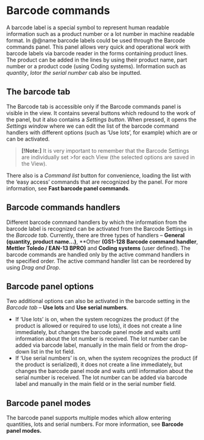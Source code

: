 # Barcode commands


A barcode label is a special symbol to represent human readable information such as a product number or a lot number in machine readable format. In @@name barcode labels could be used through the Barcode commands panel. This panel allows very quick and operational work with barcode labels via barcode reader in the forms containing product lines. The product can be added in the lines by using their product name, part number or a product code (using Coding systems). Information such as *quantity*, *lot*or *the serial number* cab also be inputted.

## The barcode tab

The Barcode tab is accessible only if the Barcode commands panel is visible in the view. It contains several buttons which redound to the work of the panel, but it also contains a *Settings button*. When pressed, it opens the *Settings window* where we can edit the list of the barcode command handlers with different options (such as ‘Use lots’, for example) which are or can be activated. 

>**[!Note:]** It is very important to remember that the Barcode Settings are individually set >for each View (the selected options are saved in the View).

There also is a *Command list* button for convenience, loading the list with the ‘easy access’ commands that are recognized by the panel. For more information, see **Fast barcode panel commands**.

## Barcode commands handlers

Different barcode command handlers by which the information from the barcode label is recognized can be activated from the Barcode Settings in the *Barcode tab*. Currently, there are three types of handlers – **General (quantity, product name…)**, **Other **(GS1-128 Barcode command handler**, **Mettler Toledo / EAN-13 BPRO)** and **Coding systems** (user defined). The barcode commands are handled only by the active command handlers in the specified order. The active command handler list can be reordered by using *Drag and Drop*.

## Barcode panel options

 Two additional options can also be activated in the barcode setting in the *Barcode tab* – **Use lots** and **Use serial numbers**.
- If ‘Use lots’ is on, when the system recognizes the product (if the product is allowed or required to use lots), it does not create a line immediately, but changes the barcode panel mode and waits until information  about the lot number is received. The lot number can be added via barcode label, manually in the main field or from the drop-down list in the lot field.
- If ‘Use serial numbers’ is on, when the system recognizes the product (if the product is serialized), it does not create a line immediately, but changes the barcode panel mode and waits until information about the serial number is received. The lot number can be added via barcode label and manually in the main field or in the serial number field.

## Barcode panel modes

The barcode panel supports multiple modes which allow entering quantities, lots and serial numbers. For more information, see **Barcode panel modes.**


